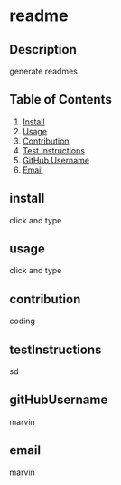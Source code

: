 # readme
## Description
generate readmes
## Table of Contents
1. [Install](#install)
2. [Usage](#usage)
3. [Contribution](#contribution)
4. [Test Instructions](#testInstructions)
5. [GitHub Username](#gitHubUsername)
6. [Email](#email)
## install
click and type
## usage
click and type
## contribution
coding
## testInstructions
sd
## gitHubUsername
marvin
## email
marvin
